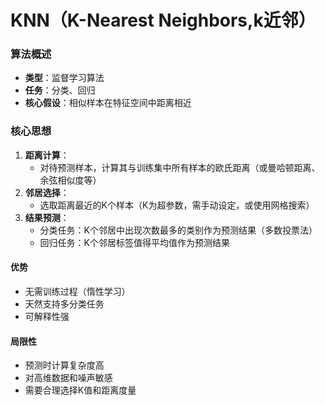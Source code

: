 # KNN（K-Nearest Neighbors,k近邻）
### 算法概述
  - **类型**：监督学习算法
  - **任务**：分类、回归
  - **核心假设**：相似样本在特征空间中距离相近
### 核心思想
  1. **距离计算**：
     * 对待预测样本，计算其与训练集中所有样本的欧氏距离（或曼哈顿距离、余弦相似度等）
  2. **邻居选择**：
     * 选取距离最近的K个样本（K为超参数，需手动设定，或使用网格搜索）
  3. **结果预测**：
     * 分类任务：K个邻居中出现次数最多的类别作为预测结果（多数投票法）
     * 回归任务：K个邻居标签值得平均值作为预测结果
#### 优势
  * 无需训练过程（惰性学习）
  * 天然支持多分类任务
  * 可解释性强
#### 局限性
  * 预测时计算复杂度高
  * 对高维数据和噪声敏感
  * 需要合理选择K值和距离度量
            
